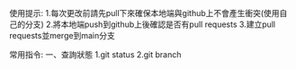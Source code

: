 使用提示:
1.每次更改前請先pull下來確保本地端與github上不會產生衝突(使用自己的分支)
2.將本地端push到github上後確認是否有pull requests
3.建立pull requests並merge到main分支

常用指令:
一、查詢狀態
1.git status
2.git branch
